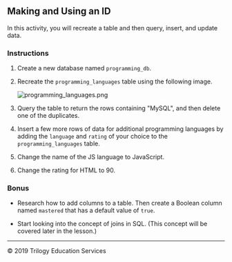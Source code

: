 ## Making and Using an ID

In this activity, you will recreate a table and then query, insert, and update data.

### Instructions

1. Create a new database named `programming_db`.

2. Recreate the `programming_languages` table using the following image.

    ![programming_languages.png](Images/programming_languages.png)

3. Query the table to return the rows containing "MySQL", and then delete one of the duplicates.

4. Insert a few more rows of data for additional programming languages by adding the `language` and `rating` of your choice to the `programming_languages` table.

5. Change the name of the JS language to JavaScript.

6. Change the rating for HTML to 90.

### Bonus

* Research how to add columns to a table. Then create a Boolean column named `mastered` that  has a default value of `true`.

* Start looking into the concept of joins in SQL. (This concept will be covered later in the lesson.)

---

© 2019 Trilogy Education Services
